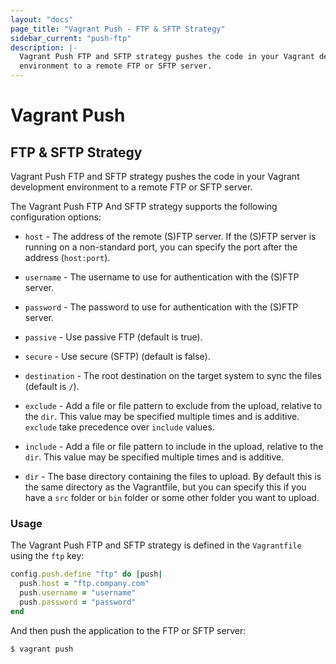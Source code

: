 ```yaml
---
layout: "docs"
page_title: "Vagrant Push - FTP & SFTP Strategy"
sidebar_current: "push-ftp"
description: |-
  Vagrant Push FTP and SFTP strategy pushes the code in your Vagrant development
  environment to a remote FTP or SFTP server.
---
```


# Vagrant Push

## FTP & SFTP Strategy

Vagrant Push FTP and SFTP strategy pushes the code in your Vagrant development
environment to a remote FTP or SFTP server.

The Vagrant Push FTP And SFTP strategy supports the following configuration
options:

- `host` - The address of the remote (S)FTP server. If the (S)FTP server is
  running on a non-standard port, you can specify the port after the address
  (`host:port`).

- `username` - The username to use for authentication with the (S)FTP server.

- `password` - The password to use for authentication with the (S)FTP server.

- `passive` - Use passive FTP (default is true).

- `secure` - Use secure (SFTP) (default is false).

- `destination` - The root destination on the target system to sync the files
  (default is `/`).

- `exclude` - Add a file or file pattern to exclude from the upload, relative to
  the `dir`. This value may be specified multiple times and is additive.
  `exclude` take precedence over `include` values.

- `include` - Add a file or file pattern to include in the upload, relative to
  the `dir`. This value may be specified multiple times and is additive.

- `dir` - The base directory containing the files to upload. By default this is
  the same directory as the Vagrantfile, but you can specify this if you have
  a `src` folder or `bin` folder or some other folder you want to upload.


### Usage

The Vagrant Push FTP and SFTP strategy is defined in the `Vagrantfile` using the
`ftp` key:

```ruby
config.push.define "ftp" do |push|
  push.host = "ftp.company.com"
  push.username = "username"
  push.password = "password"
end
```

And then push the application to the FTP or SFTP server:

```shell
$ vagrant push
```
